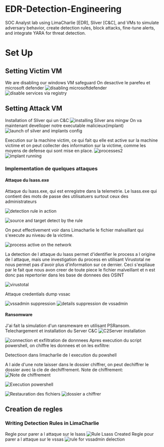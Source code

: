 # EDR-Detection-Engineering
SOC Analyst lab using LimaCharlie [EDR], Sliver [C&amp;C], and VMs to simulate adversary behavior, create detection rules, block attacks, fine-tune alerts, and integrate YARA for threat detection.

# Set Up

## Setting Victim VM
We are disabling our windows VM safeguard
On desactive le parefeu et microsoft defender 
![disabling microsoftdefender](https://github.com/user-attachments/assets/a9e7f033-a086-435b-aac8-e054cd57081b)
![disable services via registry](https://github.com/user-attachments/assets/912095f4-7ffe-428c-b255-f177fcf78b35)

## Setting Attack VM
Installation of Sliver qui un C&C
![installing Silver ans mingw](https://github.com/user-attachments/assets/3bfff611-8679-4c02-b1c5-60e7006d68f5)
On va maintenant develloper notre executable malicieux(implant)
![launch of silver and implants config](https://github.com/user-attachments/assets/86c0ba37-31f6-4f70-b6e3-04076ecc10ad)

Execution sur la machine victim, ce qui fait qu elle est active sur la machine victime et on peut collecter des information sur la victime, comme les moyens de defense qui sont mise en place.
![processes2](https://github.com/user-attachments/assets/ebce1eed-af2a-4474-b22c-3e66b7eaf28b)
![implant running](https://github.com/user-attachments/assets/8ea67977-b842-46b1-971e-63e6d3e0966b)

### Implementation de quelques attaques

#### Attaque du lsass.exe

Attaque du lsass.exe, qui est enregistre dans la telemetrie. Le lsass.exe qui contient des mots de passe des utilisatuers surtout ceux des administrateurs


![detection rule in action](https://github.com/user-attachments/assets/4cd28af7-e10f-4a32-a59b-9b0abb5d6a4c)

![source and target detect by the rule](https://github.com/user-attachments/assets/7778d9c7-81b0-4004-9084-60e64d11b6b6)


On peut effectivement voir dans Limacharlie le fichier malvaillant qui s'execute au niveau de la victime.

![process active on the network](https://github.com/user-attachments/assets/441cba4b-cfac-4fcf-877a-e880b7792a7a)

La detection de l attaque du lsass permet d'identifier le process a l origine de l attaque, mais une investigation du process en utilisant Virustotal ne nous permet pas d'avoir plus d'information sur ce dernier. Ceci s'expliaue par le fait que nous avon creer de toute piece le fichier malveillant et n est donc pas repertorier dans les base de donnees des OSINT

![virustotal](https://github.com/user-attachments/assets/76986c4a-c823-4f0a-a78c-943ca6beff81)

Attaque credentials dump vssac

![vssadmin suppression](https://github.com/user-attachments/assets/54d88213-ba9e-495b-b794-ea4ebba74898)
![details suppression de vssadmin](https://github.com/user-attachments/assets/cc47a5d5-eb51-4b94-9a4d-5b25afb2bc9a)

#### Ransomware
J'ai fait la simulation d'un ransmeware en utilisant PSRansom.
Telechargement et installation du Server C&C
![C2Server installation](https://github.com/user-attachments/assets/3b54a9b3-ddd2-4da5-9c7b-b84d91fe3aad)

![connection et exfiltration de donnnees](https://github.com/user-attachments/assets/c2f3c12f-daaa-4501-8211-a021e95c11ab)
Apres execution du script powershell, on chiffre les donnees et on les exfiltre:


Detectioon dans limacharlie de l execution du powshell




A l aide d'une note laisser dans le dossier chiffrer, on peut dechiffrer le dossier avec la cle de dechiffrement.
Note de chiffrement:
![Note de chiffrement](https://github.com/user-attachments/assets/6ef92b24-f63f-434f-b4e3-fe7e0e60cd04)


![Execution powershell](https://github.com/user-attachments/assets/67b7bdee-0ba0-4fc5-bbba-5563e32e89b9)

![Restauration des fichiers](https://github.com/user-attachments/assets/8d43b5ae-d40d-4241-b19b-010cc43a91d5)
![dossier a chiffrer](https://github.com/user-attachments/assets/5fbf21a7-e57b-434a-869d-449edb6b6863)

## Creation de regles 

### Writing Detection Rules in LimaCharlie
Regle pour parer a l attaque sur le lsass
![Rule Lsass Created](https://github.com/user-attachments/assets/05990230-b421-498e-b539-eaf451a4e649)
Regle pour parer a l attaque sur le vssas
![rule for vssadmin delection](https://github.com/user-attachments/assets/096b7a91-9b36-43f1-96d4-065123c725fc)

